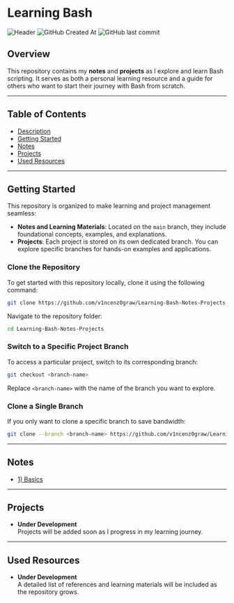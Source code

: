 # Learning Bash

![Header](https://github.com/v1ncenz0graw/headers/raw/main/BA%24H.png)
 ![GitHub Created At](https://img.shields.io/github/created-at/v1ncenz0graw/Learning-Bash-Notes-Projects)
![GitHub last commit](https://img.shields.io/github/last-commit/v1ncenz0graw/Learning-Bash-Notes-Projects)


## Overview

This repository contains my **notes** and **projects** as I explore and learn Bash scripting. It serves as both a personal learning resource and a guide for others who want to start their journey with Bash from scratch.

---

## Table of Contents

- [Description](#overview)
- [Getting Started](#getting-started)
- [Notes](#notes)
- [Projects](#projects)
- [Used Resources](#used-resources)

---

## Getting Started

This repository is organized to make learning and project management seamless:

- **Notes and Learning Materials**: Located on the `main` branch, they include foundational concepts, examples, and explanations.
- **Projects**: Each project is stored on its own dedicated branch. You can explore specific branches for hands-on examples and applications.

### Clone the Repository

To get started with this repository locally, clone it using the following command:

```bash
git clone https://github.com/v1ncenz0graw/Learning-Bash-Notes-Projects.git
```

Navigate to the repository folder:

```bash
cd Learning-Bash-Notes-Projects
```

### Switch to a Specific Project Branch

To access a particular project, switch to its corresponding branch:

```bash
git checkout <branch-name>
```

Replace `<branch-name>` with the name of the branch you want to explore.

### Clone a Single Branch

If you only want to clone a specific branch to save bandwidth:

```bash
git clone --branch <branch-name> https://github.com/v1ncenz0graw/Learning-Bash-Notes-Projects.git
```

---
## Notes
- [1) Basics](1-Basics.md) 
---
## Projects

- **Under Development**  
    Projects will be added soon as I progress in my learning journey.

---

## Used Resources

- **Under Development**  
    A detailed list of references and learning materials will be included as the repository grows.
